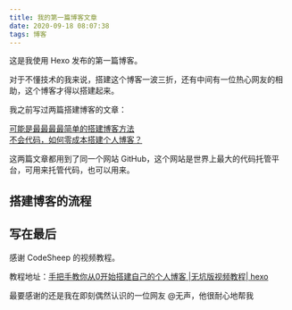 ```yaml
---
title: 我的第一篇博客文章
date: 2020-09-18 08:07:38
tags: 博客     
---
```


这是我使用 Hexo 发布的第一篇博客。   

对于不懂技术的我来说，搭建这个博客一波三折，还有中间有一位热心网友的相助，这个博客才得以搭建起来。   

我之前写过两篇搭建博客的文章：   

[可能是最最最最简单的搭建博客方法](https://mp.weixin.qq.com/s/cRqTBEfHTmt0TvxCP7PjjA)       
[不会代码，如何零成本搭建个人博客？](https://mp.weixin.qq.com/s/6Dp26H4YCXK5yNr3EvO90g)    

这两篇文章都用到了同一个网站 GitHub，这个网站是世界上最大的代码托管平台，可用来托管代码，也可以用来。



## 搭建博客的流程

## 写在最后    

感谢 CodeSheep 的视频教程。  

教程地址：[手把手教你从0开始搭建自己的个人博客 |无坑版视频教程| hexo](https://www.bilibili.com/video/BV1Yb411a7ty)    

最要感谢的还是我在即刻偶然认识的一位网友 @无声，他很耐心地帮我

